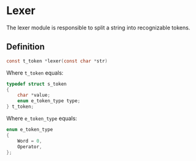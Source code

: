 # Lexer

The lexer module is responsible to split a string into recognizable tokens.

## Definition

```c
const t_token *lexer(const char *str)
```

Where `t_token` equals:

```c
typedef struct s_token
{
	char *value;
	enum e_token_type type;
} t_token;
```

Where `e_token_type` equals:

```c
enum e_token_type
{
	Word = 0,
	Operator,
};
```

